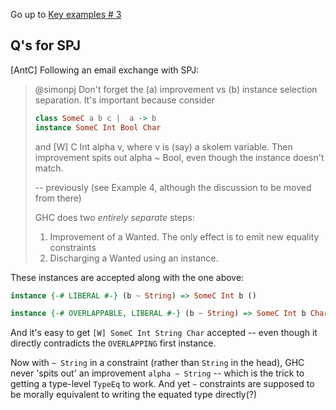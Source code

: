 Go up to [Key examples # 3](https://gitlab.haskell.org/ghc/ghc/-/wikis/Functional-dependencies-in-GHC/Key-examples#example-3-lcc-and-licc-threaten-confluence)

## Q's for SPJ

[AntC] Following an email exchange with SPJ:

<blockquote>
@simonpj Don't forget the (a) improvement vs (b) instance selection separation.  It's important because consider

```haskell
class SomeC a b c |  a -> b
instance SomeC Int Bool Char
```

and [W] C Int alpha v, where v is (say) a skolem variable.   Then improvement spits out alpha ~ Bool, even though the instance doesn't match.

-- previously (see Example 4, although the discussion to be moved from there)

GHC does two *entirely separate* steps:

1. Improvement of a Wanted. The only effect is to emit new equality constraints
2. Discharging a Wanted using an instance.

</blockquote>

These instances are accepted along with the one above:


```haskell
instance {-# LIBERAL #-} (b ~ String) => SomeC Int b ()

instance {-# OVERLAPPABLE, LIBERAL #-} (b ~ String) => SomeC Int b Char
```

And it's easy to get `[W] SomeC Int String Char` accepted -- even though it directly contradicts the `OVERLAPPING` first instance.

Now with `~ String` in a constraint (rather than `String` in the head), GHC never 'spits out' an improvement `alpha ~ String` -- which is the trick to getting a type-level `TypeEq` to work. And yet `~` constraints are supposed to be morally equivalent to writing the equated type directly(?)